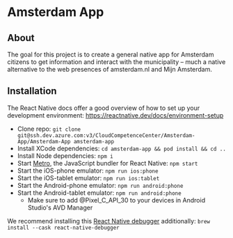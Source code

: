 # Amsterdam App

## About

The goal for this project is to create a general native app for Amsterdam citizens
to get information and interact with the municipality –
much a native alternative to the web presences of amsterdam.nl and Mijn Amsterdam.

## Installation

The React Native docs offer a good overview of how to set up your development environment:
https://reactnative.dev/docs/environment-setup

- Clone repo: `git clone git@ssh.dev.azure.com:v3/CloudCompetenceCenter/Amsterdam-App/Amsterdam-App amsterdam-app`
- Install XCode dependencies: `cd amsterdam-app && pod install && cd ..`
- Install Node dependencies: `npm i`
- Start [Metro](https://facebook.github.io/metro/), the JavaScript bundler for React Native: `npm start`
- Start the iOS-phone emulator: `npm run ios:phone`
- Start the iOS-tablet emulator: `npm run ios:tablet`
- Start the Android-phone emulator: `npm run android:phone`
- Start the Android-tablet emulator: `npm run android:phone`
    - Make sure to add @Pixel_C_API_30 to your devices in Android Studio's AVD Manager

We recommend installing this [React Native debugger](https://github.com/jhen0409/react-native-debugger) additionally:
`brew install --cask react-native-debugger`

